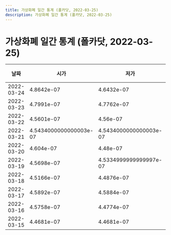 ```yaml
---
title: 가상화폐 일간 통계 (폴카닷, 2022-03-25)
description: 가상화폐 일간 통계 (폴카닷, 2022-03-25)
---
```


가상화폐 일간 통계 (폴카닷, 2022-03-25)
===

|날짜|시가|저가|고가|종가|비고|
|--|--|--|--|--|--|
|2022-03-24|4.8642e-07|4.6432e-07|4.8958e-07|4.8058e-07|    |
|2022-03-23|4.7991e-07|4.7762e-07|4.9285e-07|4.9182e-07|    |
|2022-03-22|4.5601e-07|4.56e-07|4.836400000000001e-07|4.836400000000001e-07|    |
|2022-03-21|4.5434000000000003e-07|4.5434000000000003e-07|4.6295e-07|4.579e-07|    |
|2022-03-20|4.604e-07|4.48e-07|4.6426e-07|4.5351e-07|    |
|2022-03-19|4.5698e-07|4.5334999999999997e-07|4.736e-07|4.6445999999999996e-07|    |
|2022-03-18|4.5166e-07|4.4876e-07|4.5644000000000003e-07|4.5644000000000003e-07|    |
|2022-03-17|4.5892e-07|4.5884e-07|4.6747e-07|4.5941999999999997e-07|    |
|2022-03-16|4.5758e-07|4.4774e-07|4.6606000000000003e-07|4.6057999999999996e-07|    |
|2022-03-15|4.4681e-07|4.4681e-07|4.4993e-07|4.4993e-07|    |

